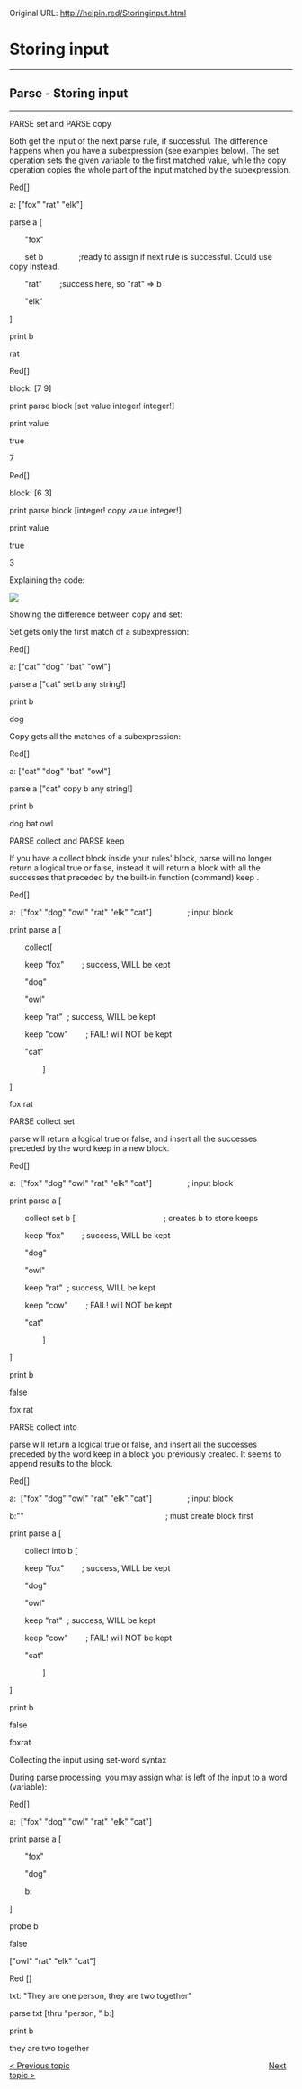 Original URL: <http://helpin.red/Storinginput.html>

# Storing input

* * *

## Parse - Storing input

* * *

PARSE set and PARSE copy

Both get the input of the next parse rule, if successful. The difference happens when you have a subexpression (see examples below). The set operation sets the given variable to the first matched value, while the copy operation copies the whole part of the input matched by the subexpression.

Red\[]

a: \["fox" "rat" "elk"]        

parse a [  

       "fox"

       set b                ;ready to assign if next rule is successful. Could use copy instead.

       "rat"        ;success here, so "rat" =&gt; b

       "elk"  

]        

print b

rat

Red\[]

block: \[7 9]

print parse block \[set value integer! integer!]

print value

true

7

Red\[]

block: \[6 3]

print parse block \[integer! copy value integer!]

print value

true

3

Explaining the code:

![](http://helpin.red/lib/NewItem181.png)

Showing the difference between copy and set:

Set gets only the first match of a subexpression:

Red\[]

a: \["cat" "dog" "bat" "owl"]

parse a \["cat" set b any string!]

print b

dog

Copy gets all the matches of a subexpression:

Red\[]

a: \["cat" "dog" "bat" "owl"]

parse a \["cat" copy b any string!]

print b

dog bat owl

PARSE collect and PARSE keep

If you have a collect block inside your rules' block, parse will no longer return a logical true or false, instead it will return a block with all the successes that preceded by the built-in function (command) keep .

Red\[]

a:  \["fox" "dog" "owl" "rat" "elk" "cat"]                ; input block

print parse a [

       collect[

       keep "fox"        ; success, WILL be kept

       "dog"

       "owl"

       keep "rat"  ; success, WILL be kept

       keep "cow"        ; FAIL! will NOT be kept

       "cat"

               ]

]

fox rat

PARSE collect set

parse will return a logical true or false, and insert all the successes preceded by the word keep in a new block.

Red\[]

a:  \["fox" "dog" "owl" "rat" "elk" "cat"]                ; input block

print parse a [

       collect set b [                                        ; creates b to store keeps

       keep "fox"        ; success, WILL be kept

       "dog"

       "owl"

       keep "rat"  ; success, WILL be kept

       keep "cow"        ; FAIL! will NOT be kept

       "cat"

               ]

]

print b

false

fox rat

PARSE collect into

parse will return a logical true or false, and insert all the successes preceded by the word keep in a block you previously created. It seems to append results to the block.

Red\[]

a:  \["fox" "dog" "owl" "rat" "elk" "cat"]                ; input block

b:""                                                                ; must create block first

print parse a [

       collect into b [

       keep "fox"        ; success, WILL be kept

       "dog"

       "owl"

       keep "rat"  ; success, WILL be kept

       keep "cow"        ; FAIL! will NOT be kept

       "cat"

               ]

]

print b

false

foxrat

[]()Collecting the input using set-word syntax

During parse processing, you may assign what is left of the input to a word (variable):

Red\[]

a:  \["fox" "dog" "owl" "rat" "elk" "cat"]

print parse a [  

       "fox"

       "dog"  

       b:

]

probe b

false

\["owl" "rat" "elk" "cat"]

Red \[]

txt: "They are one person, they are two together"

parse txt \[thru "person, " b:]

print b

they are two together

[&lt; Previous topic](http://helpin.red/RepetitionandMatchingLoops.html)                                                                                          [Next topic &gt;](http://helpin.red/Modifyinginput.html)
